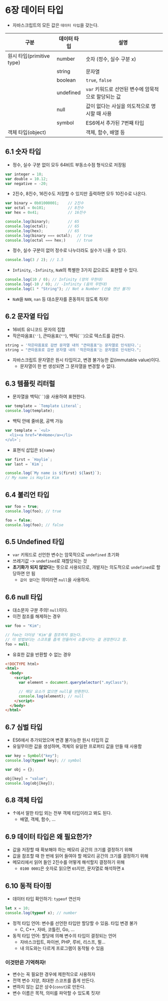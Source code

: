 # 6장 데이터 타입

- 자바스크립트의 모든 값은 `데이터 타입`을 갖는다.

| 구분                      | 데이터 타입 | 설명                                                |
| ------------------------- | ----------- | --------------------------------------------------- |
| 원시 타입(primitive type) | number      | 숫자 (정수, 실수 구분 x)                            |
|                           | string      | 문자열                                              |
|                           | boolean     | `true`, `false`                                     |
|                           | undefined   | `var` 키워드로 선언된 변수에 암묵적으로 할당되는 값 |
|                           | null        | 값이 없다는 사실을 의도적으로 명시할 때 사용        |
|                           | symbol      | ES6에서 추가된 7번째 타입                           |
| 객체 타입(object)         |             | 객체, 함수, 배열 등                                 |

## 6.1 숫자 타입

- 정수, 실수 구분 없이 모두 64비트 부동소수점 형식으로 저장됨

```javascript
var integer = 10;
var double = 10.12;
var negative = -20;
```

- 2진수, 8진수, 16진수도 저장할 수 있지만 출력하면 모두 10진수로 나온다.

```javascript
var binary = 0b01000001;    // 2진수
var octal = 0o101;          // 8진수
var hex = 0x41;             // 16진수

console.log(binary);        // 65
console.log(octal);         // 65
console.log(hex);           // 65
console.log(binary === octal);  // true
console.log(octal === hex;)     // true
```

- 정수, 실수 구분이 없어 정수로 나누더라도 실수가 나올 수 있다.

```javascript
console.log(3 / 2); // 1.5
```

- `Infinity`, `-Infinity`, `NaN`의 특별한 3가지 값으로도 표현할 수 있다.

```javascript
console.log(10 / 0); // Infinity (양의 무한대)
console.log(-10 / 0); // -Infinity (음의 무한대)
console.log(1 * "String"); // Not a Number (산술 연산 불가)
```

- `NaN`을 `NAN`, `nan` 등 대소문자를 혼동하지 않도록 하자!

## 6.2 문자열 타입

- 16비트 유니코드 문자의 집합
- 작은따옴표(`''`), 큰따옴표(`""`), 백틱(` `` `)으로 텍스트를 감싼다.

```javascript
string = '작은따옴표로 감싼 문자열 내의 "큰따옴표"는 문자열로 인식된다.';
string = "큰따옴표로 감싼 문자열 내의 '작은따옴표'는 문자열로 인식된다.";
```

- 자바스크립트 문자열은 원시 타입이고, 변경 불가능한 값(immutable value)이다.
  - 문자열이 한 번 생성되면 그 문자열을 변경할 수 없다.

## 6.3 템플릿 리터럴

- 문자열을 백틱(` `` `)을 사용하여 표현한다.

```javascript
var template = `Template Literal`;
console.log(template);
```

- 백틱 안에 줄바꿈, 공백 가능

```javascript
var template = `<ul>
  <li><a href="#>Home</a></li>
</ul>`;
```

- 표현식 삽입은 `${name}`

```javascript
var first = `Haylie`;
var last = `Kim`;

console.log(`My name is ${first} ${last}`);
// My name is Haylie Kim
```

## 6.4 불리언 타입

```javascript
var foo = true;
console.log(foo); // true

foo = false;
console.log(foo); // false
```

## 6.5 Undefined 타입

- `var` 키워드로 선언한 변수는 암묵적으로 `undefined` 초기화
- 쓰레기값 -> `undefined`로 재할당되는 것
- **초기화가 되지 않았다**는 뜻으로 사용되므로, 개발자는 의도적으로 `undefined`로 할당하면 안 됨
  - `값이 없다`는 의미라면 `null`을 사용하자.

## 6.6 null 타입

- 대소문자 구분 주의! `null`이다.
- 이전 참조를 해제하는 경우

```javascript
var foo = "Kim";

// foo는 더이상 'Kim'을 참조하지 않는다.
// 이 방법보다는 스코프를 좁게 만들어서 소멸시키는 걸 권장한다고 함.
foo = null;
```

- 유효한 값을 반환할 수 없는 경우

```html
<!DOCTYPE html>
<html>
  <body>
    <script>
      var element = document.querySelector(".myClass");

      // 해당 요소가 없으면 null을 반환한다.
      console.log(element); // null
    </script>
  </body>
</html>
```

## 6.7 심벌 타입

- ES6에서 추가되었으며 변경 불가능한 원시 타입의 값
- 유일무이한 값을 생성하며, 객체의 유일한 프로퍼티 값을 만들 때 사용함

```javascript
var key = Symbol("key");
console.log(typeof key); // symbol

var obj = {};

obj[key] = "value";
console.log(obj[key]);
```

## 6.8 객체 타입

- ↑에서 말한 타입 외는 전부 객체 타입이라고 봐도 된다.
  - 배열, 객체, 함수, ...

## 6.9 데이터 타입은 왜 필요한가?

- 값을 저장할 때 확보해야 하는 메모리 공간의 크기를 결정하기 위해
- 값을 참조할 때 한 번에 읽어 들여야 할 메모리 공간의 크기를 결정하기 위해
- 메모리에서 읽어 들인 2진수를 어떻게 해석할지 결정하기 위해
  - `0100 0001`은 숫자로 읽으면 `65`지만, 문자열로 해석하면 `A`

## 6.10 동적 타이핑

- 데이터 타입 확인하기: `typeof` 연산자

```javascript
let x = 10;
console.log(typeof x); // number
```

- 정적 타입 언어: 변수를 선언한 타입만 할당할 수 있음. 타입 변경 불가
  - C, C++, 자바, 코틀린, Go, ...
- 동적 타입 언어: 할당에 의해 변수의 타입이 결정되는 언어
  - 자바스크립트, 파이썬, PHP, 루비, 리스프, 펄...
  - 내 의도와는 다르게 프로그램이 동작될 수 있음

### 이것만은 기억하자!

- 변수는 꼭 필요한 경우에 제한적으로 사용하자
- 전역 변수 지양, 최대한 스코프를 좁게 만든다.
- 변하지 않는 값은 상수(`const`)로 만든다.
- 변수 이름은 목적, 의미를 파악할 수 있도록 짓자!
